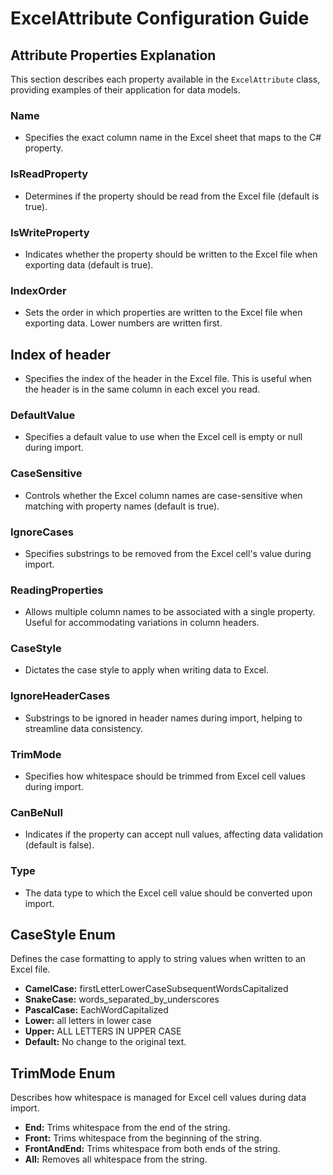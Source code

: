 # ExcelAttribute Configuration Guide

## Attribute Properties Explanation

This section describes each property available in the `ExcelAttribute` class, providing examples of their application for data models.

### **Name**
- Specifies the exact column name in the Excel sheet that maps to the C# property.

### **IsReadProperty**
- Determines if the property should be read from the Excel file (default is true).

### **IsWriteProperty**
- Indicates whether the property should be written to the Excel file when exporting data (default is true).

### **IndexOrder**
- Sets the order in which properties are written to the Excel file when exporting data. Lower numbers are written first.
## **Index of header**
- Specifies the index of the header in the Excel file. This is useful when the header is in the same column in each excel you read.
### **DefaultValue**
- Specifies a default value to use when the Excel cell is empty or null during import.

### **CaseSensitive**
- Controls whether the Excel column names are case-sensitive when matching with property names (default is true).

### **IgnoreCases**
- Specifies substrings to be removed from the Excel cell's value during import.

### **ReadingProperties**
- Allows multiple column names to be associated with a single property. Useful for accommodating variations in column headers.

### **CaseStyle**
- Dictates the case style to apply when writing data to Excel.

### **IgnoreHeaderCases**
- Substrings to be ignored in header names during import, helping to streamline data consistency.

### **TrimMode**
- Specifies how whitespace should be trimmed from Excel cell values during import.

### **CanBeNull**
- Indicates if the property can accept null values, affecting data validation (default is false).

### **Type**
- The data type to which the Excel cell value should be converted upon import.

## CaseStyle Enum

Defines the case formatting to apply to string values when written to an Excel file.

- **CamelCase:** firstLetterLowerCaseSubsequentWordsCapitalized
- **SnakeCase:** words_separated_by_underscores
- **PascalCase:** EachWordCapitalized
- **Lower:** all letters in lower case
- **Upper:** ALL LETTERS IN UPPER CASE
- **Default:** No change to the original text.

## TrimMode Enum

Describes how whitespace is managed for Excel cell values during data import.

- **End:** Trims whitespace from the end of the string.
- **Front:** Trims whitespace from the beginning of the string.
- **FrontAndEnd:** Trims whitespace from both ends of the string.
- **All:** Removes all whitespace from the string.
